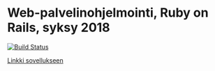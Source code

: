 # Web-palvelinohjelmointi, Ruby on Rails, syksy 2018 
[![Build Status](https://travis-ci.org/mipyykko/wadror.svg?branch=master)](https://travis-ci.org/mipyykko/wadror)

[Linkki sovellukseen](https://radiant-plains-31690.herokuapp.com)
